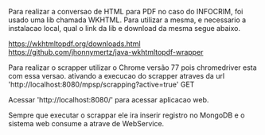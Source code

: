 Para realizar a conversao de HTML para PDF no caso do INFOCRIM, foi usado uma lib chamada WKHTML. 
Para utilizar a mesma, e necessario a instalacao local, qual o link da lib e download da mesma segue abaixo.

https://wkhtmltopdf.org/downloads.html
https://github.com/jhonnymertz/java-wkhtmltopdf-wrapper


Para realizar o scrapper utilizar o Chrome versão 77 pois chromedriver esta com essa versao.
ativando a execucao do scrapper atraves da url 'http://localhost:8080/mpsp/scrapping?active=true' GET

Acessar 'http://localhost:8080/' para acessar aplicacao web.

Sempre que executar o scrappar ele ira inserir registro no MongoDB e o sistema web consume a atrave de WebService.


